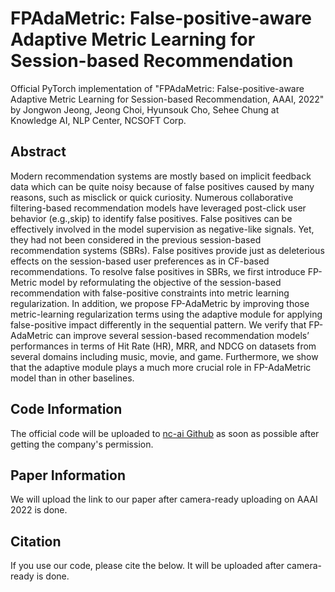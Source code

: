 # FPAdaMetric: False-positive-aware Adaptive Metric Learning for Session-based Recommendation

Official PyTorch implementation of "FPAdaMetric: False-positive-aware Adaptive Metric Learning for Session-based Recommendation, AAAI, 2022" by Jongwon Jeong, Jeong Choi, Hyunsouk Cho, Sehee Chung at Knowledge AI, NLP Center, NCSOFT Corp.

## Abstract
Modern recommendation systems are mostly based on implicit feedback data which can be quite noisy because of false positives caused by many reasons, such as misclick or quick curiosity. Numerous collaborative filtering-based recommendation models have leveraged post-click user behavior (e.g.,skip) to identify false positives. False positives can be effectively involved in the model supervision as negative-like signals. Yet, they had not been considered in the previous
session-based recommendation systems (SBRs). False positives provide just as deleterious effects on the session-based user preferences as in CF-based recommendations. To resolve false positives in SBRs, we first introduce FP-Metric model by reformulating the objective of the session-based recommendation with false-positive constraints into metric learning regularization. In addition, we propose FP-AdaMetric by improving those metric-learning regularization terms using
the adaptive module for applying false-positive impact differently in the sequential pattern. We verify that FP-AdaMetric can improve several session-based recommendation models’ performances in terms of Hit Rate (HR), MRR, and NDCG on datasets from several domains including music, movie, and game. Furthermore, we show that the adaptive module plays a much more crucial role in FP-AdaMetric model than in other baselines.

## Code Information
The official code will be uploaded to [nc-ai Github](https://github.com/nc-ai) as soon as possible after getting the company's permission.
## Paper Information
We will upload the link to our paper after camera-ready uploading on AAAI 2022 is done.

## Citation
If you use our code, please cite the below. It will be uploaded after camera-ready is done.
